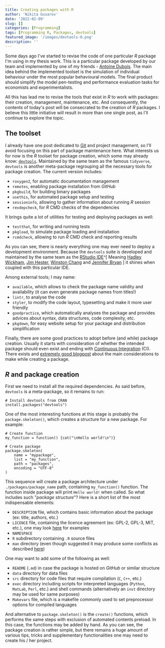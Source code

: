 ```yaml
---
title: Creating packages with R
author: 'Nikita Gusarov'
date: '2022-02-09'
slug: []
categories: [Programming]
tags: [Programming R, Packages, devtools]
featured_image: '/images/devtools-0.png'
description: ''
---
```




Some days ago I've started to revise the code of one particular *R* package I'm using in my thesis work. 
This is a particular package developed by our team and implemented by one of my friends - [Antoine Dubois](https://github.com/AntoineDubois/). 
The main idea behind the implemented toolset is the simulation of individual behaviour under the most popular behavioural models. 
The final product should simplify the model pen-testing and performance evaluation tasks for economists and experimentalists. 

All this has lead me to revise the tools that exist in *R* to work with packages: their creation, management, maintenance, etc. 
And consequently, the contents of today's post will be consecrated to the creation of *R* packages. 
I believe this little initiative will result in more than one single post, as I'll continue to explore the topic. 



## The toolset 

I already have one post dedicated to [Git](https://git-scm.com/) and project management, so I'll avoid focusing on this part of package maintenance here. 
What interests us for now is the *R* toolset for package creation, which some may already know: [`devtools`](https://devtools.r-lib.org/). 
Maintained by the same team as the famous `tidyverse`, `devtools` is another meta-package regrouping all the necessary tools for package creation. 
The current version includes:

- `roxygen2`, for automatic documentation management
- `remotes`, enabling package installation from *GitHub*
- `pkgbuild`, for building binary packages
- `usethis`, for automated package setup and testing
- `sessioninfo`, allowing to gather information about running *R* session
- `revdepcheck`, for *R* CMD checks of the dependencies

It brings quite a lot of utilities for testing and deploying packages as well:

- `testthat`, for writing and running tests
- `pkgload`, to simulate package loading and installation
- `rcmdcheck`, allowing to run *R* CMD check and reporting results

As you can see, there is nearly everything one may ever need to deploy a development environment. 
Because the `devtools` suite is developed and maintained by the same team as the [RStudio IDE](https://www.rstudio.com/)^[
Meaning [Hadley Wickham](https://hadley.nz/), [Jim Hester](https://www.jimhester.com/), [Winston Chang](https://github.com/wch) and [Jennifer Bryan](https://jennybryan.org/)
] 
it shines when coupled with this particular IDE. 

Among external tools; I may name:

- `available`, which allows to check the package name validity and availability (it can even generate package names from titles!)
- `lintr`, to analyse the code
- `styler`, to modify the code layout, typesetting and make it more user friendly
- `goodpractice`, which automatically analyses the package and provides advices about syntax, data structures, code complexity, etc.
- `pkgdown`, for easy website setup for your package and distribution simplification

Finally, there are some good practices to adopt before (and while) package creation. 
Usually it starts with consideration of whether the intended package should even exist and ending with [Continuous Integration](https://juliasilge.com/blog/beginners-guide-to-travis/) (CI). 
There exists and [extremely good blogpost](https://juliasilge.com/blog/beginners-guide-to-travis/) about the main considerations to make while creating a package.

## *R* and package creation

First we need to install all the required dependencies. 
As said before, `devtools` is a  meta-package, so it remains to run:

```
# Install devtools from CRAN
install.packages("devtools")
```

One of the most interesting functions at this stage is probably the `package.skeleton()`, which creates a structure for a new package. 
For example: 

```
# Create function
my_function = function() {cat("\nHello world!\n")}

# Create package
package.skeleton(
    name = "mypackage",
    list = "my_function",
    path = "packages",
    encoding = "UTF-8"
)
```

This sequence will create a package architecture under `./packages/package_name` path, containing `my_function()` function. 
The function inside package will print `Hello world!` when called. 
So what includes such "*package structure*"? 
Here is a short list of the most indispensable elements:

- `DESCRIPTION` file, which contains basic information about the package (ex: title, authors, etc.)
- `LICENCE` file, containing the licence agreement (ex: GPL-2, GPL-3, MIT, etc.), one may look [here](https://www.r-project.org/Licenses/) for examples
- `NAMESPACE` 
- `R` subdirectory containing `.R` source files
- `man` directory (even though suggested it may produce some conflicts as described [here](https://cran.r-project.org/doc/manuals/r-release/R-exts.html#Package-subdirectories))

One may want to add some of the following as well:

- `README` (`.md`) in case the package is hosted on *GitHub* or similar structure
- `data` directory for data files
- `src` directory for code files that require compilation (`C`, `C++`, etc.)
- `exec` directory including scripts for interpreted languages (`Python`, `MatLab`, `Perl`, etc.) and shell commands (alternatively an `inst` directory may be used for same purposes)
- `Makevars` file, which is a makefile commonly used to set preprocessor options for compiled languages

And alternative to `package.skeleton()` is the `create()` functions, which performs the same steps with exclusion of automated contents preload. 
In this case, the functions may be added by hand. 
As you can see, the package creation is rather simple, but there remains a huge amount of various tips, tricks and supplementary functionalities one may need to create his / her project. 